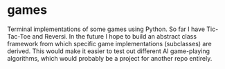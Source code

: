 # games

Terminal implementations of some games using Python. So far I have Tic-Tac-Toe and Reversi.
In the future I hope to build an abstract class framework from which specific game
implementations (subclasses) are derived. This would make it easier to test out different
AI game-playing algorithms, which would probably be a project for another repo entirely.
